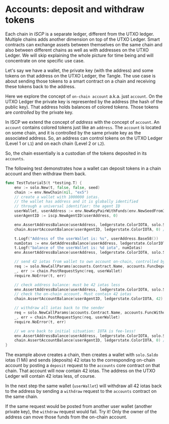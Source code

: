 # Accounts: deposit and withdraw tokens

Each chain in _ISCP_ is a separate ledger, different from the UTXO ledger.
Multiple chains adds another dimension on top of the UTXO Ledger. Smart contracts
can exchange assets between themselves on the same chain and also between different chains as well as with
addresses on the UTXO Ledger. We will skip explaining the whole picture for time
being and will concentrate on one specific use case.

Let's say we have a wallet, the private key (with the address) and some tokens on
that address on the UTXO Ledger, the Tangle. The use case is about sending those tokens to a smart contract on a chain
and receiving these tokens back to the address.

Here we explore the concept of `on-chain account` a.k.a. just `account`. On the UTXO
Ledger the private key is represented by the address (the hash of the public
key). That address holds balances of colored tokens. Those tokens are
_controlled_ by the private key.

In ISCP we extend the concept of _address_ with the concept of `account`. An 
`account` contains colored tokens just like an `address`. The `account` is
located on some chain, and it is controlled by the same private key as the 
associated address. So, an address can control tokens on the UTXO Ledger 
(Level 1 or `L1`) and on each chain (Level 2 or `L2`).

So, the chain essentially is a custodian of the tokens deposited in its `accounts`.

The following test demonstrates how a wallet can deposit tokens in a chain 
account and then withdraw them back.

```go
func TestTutorial5(t *testing.T) {
	env := solo.New(t, false, false, seed)
	chain := env.NewChain(nil, "ex5")
	// create a wallet with 1000000 iotas.
	// the wallet has address and it is globally identified
	// through a universal identifier: the agent ID
	userWallet, userAddress := env.NewKeyPairWithFunds(env.NewSeedFromIndex(5))
	userAgentID := iscp.NewAgentID(userAddress, 0)

	env.AssertAddressBalance(userAddress, ledgerstate.ColorIOTA, solo.Saldo)
	chain.AssertAccountBalance(userAgentID, ledgerstate.ColorIOTA, 0) // empty on-chain

	t.Logf("Address of the userWallet is: %s", userAddress.Base58())
	numIotas := env.GetAddressBalance(userAddress, ledgerstate.ColorIOTA)
	t.Logf("balance of the userWallet is: %d iota", numIotas)
	env.AssertAddressBalance(userAddress, ledgerstate.ColorIOTA, solo.Saldo)

	// send 42 iotas from wallet to own account on-chain, controlled by the same wallet
	req := solo.NewCallParams(accounts.Contract.Name, accounts.FuncDeposit.Name).WithIotas(42)
	_, err := chain.PostRequestSync(req, userWallet)
	require.NoError(t, err)

	// check address balance: must be 42 iotas less
	env.AssertAddressBalance(userAddress, ledgerstate.ColorIOTA, solo.Saldo-42)
	// check the on-chain account. Must contain 42 iotas
	chain.AssertAccountBalance(userAgentID, ledgerstate.ColorIOTA, 42)

	// withdraw all iotas back to the sender
	req = solo.NewCallParams(accounts.Contract.Name, accounts.FuncWithdraw.Name).WithIotas(1)
	_, err = chain.PostRequestSync(req, userWallet)
	require.NoError(t, err)

	// we are back to initial situation: IOTA is fee-less!
	env.AssertAddressBalance(userAddress, ledgerstate.ColorIOTA, solo.Saldo)
	chain.AssertAccountBalance(userAgentID, ledgerstate.ColorIOTA, 0) // empty
}
```

The example above creates a chain, then creates a wallet with `solo.Saldo` iotas (1 Mi) and
sends (deposits) 42 iotas to the corresponding on-chain account by posting
a `deposit` request to the `accounts` core contract on that chain. That account
will now contain 42 iotas. The address on the UTXO Ledger will contain 42 iotas
less, of course.

In the next step the same wallet (`userWallet`) will withdraw all 42 iotas back
to the address by sending a `withdraw` request to the `accounts` contract on 
the same chain.

If the same request would be posted from another user wallet (another private
key), the `withdraw` request would fail. Try it! Only the owner of the address
can move those funds from the on-chain account.


  